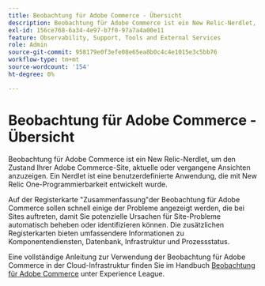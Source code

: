 ```yaml
---
title: Beobachtung für Adobe Commerce - Übersicht
description: Beobachtung für Adobe Commerce ist ein New Relic-Nerdlet, um den Zustand Ihrer Adobe Commerce-Site, aktuelle oder vergangene Ansichten anzuzeigen. Ein Nerdlet ist eine benutzerdefinierte Anwendung, die mit New Relic One-Programmierbarkeit entwickelt wurde.
exl-id: 156ce768-6a34-4e97-b7f0-97a7a4a00e11
feature: Observability, Support, Tools and External Services
role: Admin
source-git-commit: 958179e0f3efe08e65ea8b0c4c4e1015e3c5bb76
workflow-type: tm+mt
source-wordcount: '154'
ht-degree: 0%

---
```


# Beobachtung für Adobe Commerce - Übersicht

Beobachtung für Adobe Commerce ist ein New Relic-Nerdlet, um den Zustand Ihrer Adobe Commerce-Site, aktuelle oder vergangene Ansichten anzuzeigen. Ein Nerdlet ist eine benutzerdefinierte Anwendung, die mit New Relic One-Programmierbarkeit entwickelt wurde.

Auf der Registerkarte &quot;Zusammenfassung&quot;der Beobachtung für Adobe Commerce sollen schnell einige der Probleme angezeigt werden, die bei Sites auftreten, damit Sie potenzielle Ursachen für Site-Probleme automatisch beheben oder identifizieren können. Die zusätzlichen Registerkarten bieten umfassendere Informationen zu Komponentendiensten, Datenbank, Infrastruktur und Prozessstatus.

Eine vollständige Anleitung zur Verwendung der Beobachtung für Adobe Commerce in der Cloud-Infrastruktur finden Sie im Handbuch [Beobachtung für Adobe Commerce](https://experienceleague.adobe.com/docs/commerce-operations/tools/observation-for-adobe-commerce/intro.html) unter Experience League.
